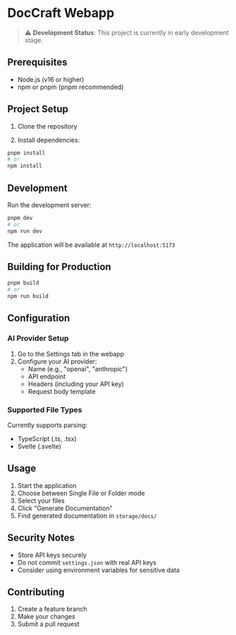 # DocCraft Webapp

> ⚠️ **Development Status**: This project is currently in early development stage.

## Prerequisites

- Node.js (v16 or higher)
- npm or pnpm (pnpm recommended)

## Project Setup

1. Clone the repository

2. Install dependencies:
```bash
pnpm install
# or
npm install
```

## Development

Run the development server:
```bash
pnpm dev
# or
npm run dev
```

The application will be available at `http://localhost:5173`

## Building for Production

```bash
pnpm build
# or
npm run build
```

## Configuration

### AI Provider Setup

1. Go to the Settings tab in the webapp
2. Configure your AI provider:
   - Name (e.g., "openai", "anthropic")
   - API endpoint
   - Headers (including your API key)
   - Request body template

### Supported File Types

Currently supports parsing:
- TypeScript (.ts, .tsx)
- Svelte (.svelte)

## Usage

1. Start the application
2. Choose between Single File or Folder mode
3. Select your files
4. Click "Generate Documentation"
5. Find generated documentation in `storage/docs/`

## Security Notes

- Store API keys securely
- Do not commit `settings.json` with real API keys
- Consider using environment variables for sensitive data

## Contributing

1. Create a feature branch
2. Make your changes
3. Submit a pull request
